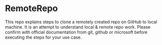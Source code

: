 # RemoteRepo
This repo explains steps to clone a remotely created repo on GitHub to local machine. It is an attempt to understand local &amp; remote repo work. Please confirm with official documentation from git, github or microsoft before executing the steps for your use case.
